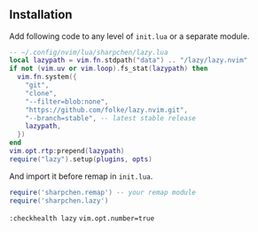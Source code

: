 #

## Installation

Add following code to any level of `init.lua` or a separate module.

```lua
-- ~/.config/nvim/lua/sharpchen/lazy.lua
local lazypath = vim.fn.stdpath("data") .. "/lazy/lazy.nvim"
if not (vim.uv or vim.loop).fs_stat(lazypath) then
  vim.fn.system({
    "git",
    "clone",
    "--filter=blob:none",
    "https://github.com/folke/lazy.nvim.git",
    "--branch=stable", -- latest stable release
    lazypath,
  })
end
vim.opt.rtp:prepend(lazypath)
require("lazy").setup(plugins, opts)
```

And import it before remap in `init.lua`.

```lua
require('sharpchen.remap') -- your remap module
require('sharpchen.lazy')
```

`:checkhealth lazy`
`vim.opt.number=true`
